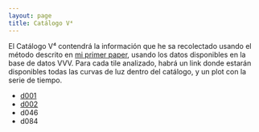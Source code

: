 ```yaml
---
layout: page
title: Catálogo V⁴
---
```

El Catálogo V⁴ contendrá la información que he sa recolectado usando el método descrito en [mi primer paper](https://arxiv.org/pdf/1806.04061.pdf), usando los datos disponibles en la base de datos VVV.
Para cada tile analizado, habrá un link donde estarán disponibles todas las curvas de luz dentro del catálogo, y un plot con la serie de tiempo.


* [d001](https://github.com/nicomedinap/nicomedinap.github.io/blob/master/V4_html/d001.html)
* [d002](https://github.com/nicomedinap/nicomedinap.github.io/blob/master/V4_html/d002.html)
* d046
* d084
